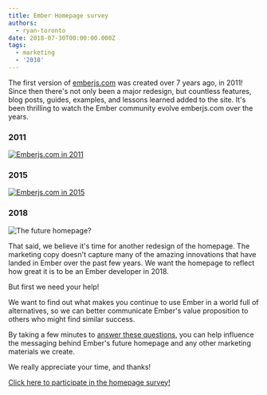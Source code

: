 ```yaml
---
title: Ember Homepage survey
authors:
  - ryan-toronto
date: 2018-07-30T00:00:00.000Z
tags:
  - marketing
  - '2018'
---
```



The first version of [emberjs.com](/) was created over 7 years ago, in 2011! Since then there's not only been a major redesign, but countless features, blog posts, guides, examples, and lessons learned added to the site. It's been thrilling to watch the Ember community evolve emberjs.com over the years.

<div class="layout mb-3">
  <div class="lg:col-2 sm:col-2">
    <h3 class="text-center">2011</h3>
    <a href="/images/blog/2018-07-30-ember-homepage-survey/2011.png">
      <img src="/images/blog/2018-07-30-ember-homepage-survey/2011.png" alt="Emberjs.com in 2011">
    </a>
  </div>
  <div class="lg:col-2 sm:col-2">
    <h3 class="text-center">2015</h3>
    <a href="/images/blog/2018-07-30-ember-homepage-survey/2015.png">
      <img src="/images/blog/2018-07-30-ember-homepage-survey/2015.png" alt="Emberjs.com in 2015">
    </a>
  </div>
  <div class="lg:col-2 sm:col-2">
    <h3 class="text-center">2018</h3>
    <img src="/images/blog/2018-07-30-ember-homepage-survey/2018.png" alt="The future homepage?">
  </div>
</div>

<div class="spacer"></div>

That said, we believe it's time for another redesign of the homepage. The marketing copy doesn't capture many of the amazing innovations that have landed in Ember over the past few years. We want the homepage to reflect how great it is to be an Ember developer in 2018.

But first we need your help!

We want to find out what makes you continue to use Ember in a world full of alternatives, so we can better communicate Ember's value proposition to others who might find similar success.

By taking a few minutes to [answer these questions](/homepage-survey), you can help influence the messaging behind Ember's future homepage and any other marketing materials we create.

We really appreciate your time, and thanks!

[Click here to participate in the homepage survey!](/homepage-survey)
